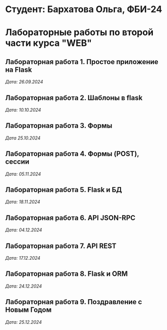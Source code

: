 # Студент: Бархатова Ольга, ФБИ-24

# Лабораторные работы по второй части курса "WEB"

## Лабораторная работа 1. Простое приложение на Flask

*Дата: 26.09.2024*

## Лабораторная работа 2. Шаблоны в flask

*Дата: 10.10.2024*

## Лабораторная работа 3. Формы

*Дата 25.10.2024*

## Лабораторная работа 4. Формы (POST), сессии

*Дата: 05.11.2024*

## Лабораторная работа 5. Flask и БД

*Дата: 18.11.2024*

## Лабораторная работа 6. API JSON-RPC

*Дата: 04.12.2024*

## Лабораторная работа 7. API REST

*Дата: 17.12.2024*

## Лабораторная работа 8. Flask и ORM

*Дата: 24.12.2024*

## Лабораторная работа 9. Поздравление с Новым Годом

*Дата: 25.12.2024*
